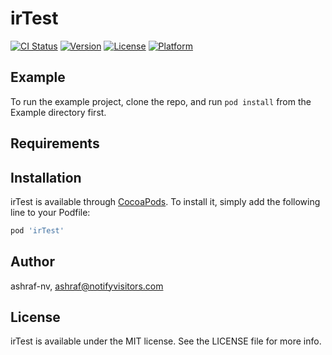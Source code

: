 # irTest

[![CI Status](https://img.shields.io/travis/ashraf-nv/irTest.svg?style=flat)](https://travis-ci.org/ashraf-nv/irTest)
[![Version](https://img.shields.io/cocoapods/v/irTest.svg?style=flat)](https://cocoapods.org/pods/irTest)
[![License](https://img.shields.io/cocoapods/l/irTest.svg?style=flat)](https://cocoapods.org/pods/irTest)
[![Platform](https://img.shields.io/cocoapods/p/irTest.svg?style=flat)](https://cocoapods.org/pods/irTest)

## Example

To run the example project, clone the repo, and run `pod install` from the Example directory first.

## Requirements

## Installation

irTest is available through [CocoaPods](https://cocoapods.org). To install
it, simply add the following line to your Podfile:

```ruby
pod 'irTest'
```

## Author

ashraf-nv, ashraf@notifyvisitors.com

## License

irTest is available under the MIT license. See the LICENSE file for more info.
